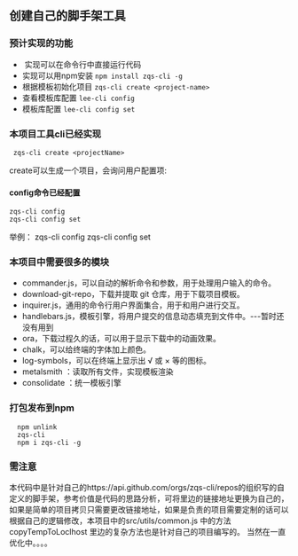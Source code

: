 ## 创建自己的脚手架工具


### 预计实现的功能
+  实现可以在命令行中直接运行代码 
+ 实现可以用npm安装 `npm install zqs-cli -g`
+ 根据模板初始化项目 `zqs-cli create <project-name>`
+ 查看模板库配置 `lee-cli config `
+ 模板库配置 `lee-cli config set`

### 本项目工具cli已经实现

```
 zqs-cli create <projectName>
```
create可以生成一个项目，会询问用户配置项:


#### config命令已经配置

```
zqs-cli config
zqs-cli config set
```
举例：
zqs-cli config 
zqs-cli config set


### 本项目中需要很多的模块

+ commander.js，可以自动的解析命令和参数，用于处理用户输入的命令。
+ download-git-repo，下载并提取 git 仓库，用于下载项目模板。
+ inquirer.js，通用的命令行用户界面集合，用于和用户进行交互。
+ handlebars.js，模板引擎，将用户提交的信息动态填充到文件中。---暂时还没有用到
+ ora，下载过程久的话，可以用于显示下载中的动画效果。
+ chalk，可以给终端的字体加上颜色。
+ log-symbols，可以在终端上显示出 √ 或 × 等的图标。
+ metalsmith ：读取所有文件，实现模板渲染
+ consolidate ：统一模板引擎


### 打包发布到npm
```
  npm unlink
  zqs-cli
  npm i zqs-cli -g
```

### 需注意

本代码中是针对自己的https://api.github.com/orgs/zqs-cli/repos的组织写的自定义的脚手架，参考价值是代码的思路分析，可将里边的链接地址更换为自己的，如果是简单的项目拷贝只需要更改链接地址，如果是负责的项目需要定制的话可以根据自己的逻辑修改，本项目中的src/utils/common.js 中的方法 copyTempToLoclhost 里边的复杂方法也是针对自己的项目编写的。
当然在一直优化中。。。。